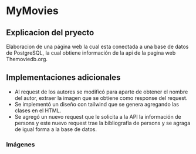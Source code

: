 # MyMovies
## Explicacion del pryecto
Elaboracion de una página web la cual esta conectada a una base de datos de PostgreSQL, la cual obtiene información de la api de la pagina web Themoviedb.org.

## Implementaciones adicionales
- Al request de los autores se modificó para aparte de obtener el nombre del autor, extraer la imagen que se obtiene como response del request.
- Se implementó un diseño con tailwind que se genera agregando las clases en el HTML.
- Se agregó un nuevo request que le solicita a la API la información de persons y este nuevo request trae la bibliografía de persons y se agraga de igual forma a la base de datos.

### Imágenes 
